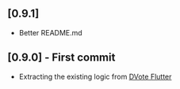## [0.9.1]

* Better README.md

## [0.9.0] - First commit

* Extracting the existing logic from [DVote Flutter](https://pub.dev/packages/dvote)
